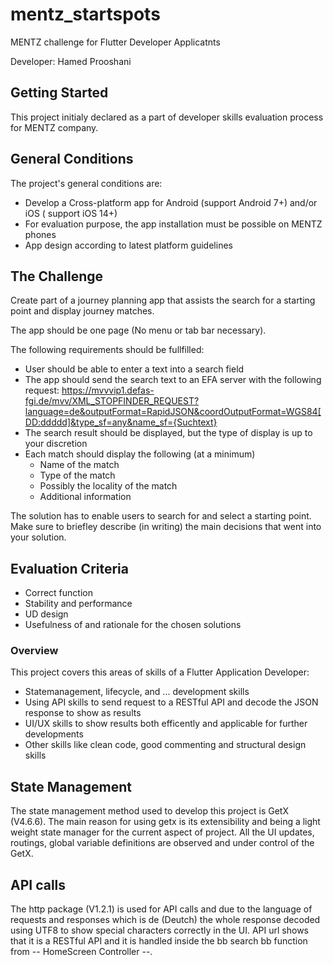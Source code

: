 # mentz_startspots

MENTZ challenge for Flutter Developer Applicatnts

Developer: Hamed Prooshani

## Getting Started

This project initialy declared as a part of developer skills evaluation process for MENTZ company.


## General Conditions

The project's general conditions are:

- Develop a Cross-platform app for Android (support Android 7+) and/or iOS ( support iOS 14+)
- For evaluation purpose, the app installation must be possible on MENTZ phones
- App design according to latest platform guidelines


## The Challenge

Create part of a journey planning app that assists the search for a starting point and display journey matches.

The app should be one page (No menu or tab bar necessary).

The following requirements should be fullfilled:

- User should be able to enter a text into a search field
- The app should send the search text to an EFA server with the following request:
    https://mvvvip1.defas-fgi.de/mvv/XML_STOPFINDER_REQUEST?language=de&outputFormat=RapidJSON&coordOutputFormat=WGS84[DD:ddddd]&type_sf=any&name_sf={Suchtext}
- The search result should be displayed, but the type of display is up to your discretion
- Each match should display the following (at a minimum)
    * Name of the match
    * Type of the match
    * Possibly the locality of the match
    * Additional information

The solution has to enable users to search for and select a starting point.
Make sure to briefley describe (in writing) the main decisions that went into your solution.


## Evaluation Criteria

- Correct function
- Stability and performance
- UD design
- Usefulness of and rationale for the chosen solutions


### Overview

This project covers this areas of skills of a Flutter Application Developer:

- Statemanagement, lifecycle, and ... development skills
- Using API skills to send request to a RESTful API and decode the JSON response to show as results
- UI/UX skills to show results both efficently and applicable for further developments
- Other skills like clean code, good commenting and structural design skills


## State Management

The state management method used to develop this project is GetX (V4.6.6).
The main reason for using getx is its extensibility and being a light weight state manager for the current aspect of project.
All the UI updates, routings, global variable definitions are observed and under control of the GetX.

## API calls

The http package (V1.2.1) is used for API calls and due to the language of requests and responses which is de (Deutch) the whole response decoded using UTF8 to show special characters correctly in the UI.
API url shows that it is a RESTful API and it is handled inside the bb search bb function from -- HomeScreen Controller --.


